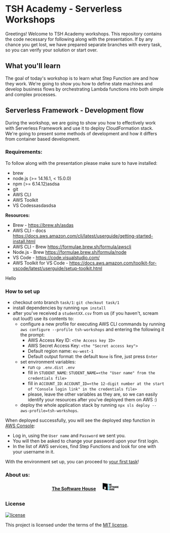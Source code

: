 # TSH Academy - Serverless Workshops
Greetings!
Welcome to TSH Academy workshops. This repository contains the code necessary for following along with the presentation.
If by any chance you get lost, we have prepared separate branches with every task, so you can verify your solution or start over.

## What you'll learn
The goal of today's workshop is to learn what Step Function are and how they work. We're going to show you how to define
state machines and develop business flows by orchestrating Lambda functions into both simple and complex processes.

## Serverless Framework - Development flow
During the workshop, we are going to show you how to effectively work with Serverless Framework and use it to deploy CloudFormation
stack. We're going to present some methods of development and how it differs from container based development.

### Requirements:
To follow along with the presentation please make sure to have installed:
- brew
- node.js (>= 14.16.1, < 15.0.0)
- npm (>= 6.14.12)asdsa
- git
- AWS CLI
- AWS Toolkit
- VS Codessasdasdsa

**Resources:**
- Brew - https://brew.sh/asdas
- AWS CLI - docs https://docs.aws.amazon.com/cli/latest/userguide/getting-started-install.html
- AWS CLI - Brew https://formulae.brew.sh/formula/awscli
- Node.js - Brew https://formulae.brew.sh/formula/node
- VS Code - https://code.visualstudio.com/
- AWS Toolkit for VS Code - https://docs.aws.amazon.com/toolkit-for-vscode/latest/userguide/setup-toolkit.html

Hello

### How to set up
- checkout onto branch `task/1`: `git checkout task/1`
- install dependencies by running `npm install`
- after you've received a `studentXX.csv` from us (if you haven't, scream out loud!) use its contents to:
  - configure a new profile for executing AWS CLI commands by running `aws configure --profile tsh-workshops` and entering the following it the prompt:
    - AWS Access Key ID: `<the Access key ID>`
    - AWS Secret Access Key: `<the "Secret access key">`
    - Default region name: `eu-west-1`
    - Default output format: the default `None` is fine, just press `Enter`
  - set environment variables:
    - run `cp .env.dist .env`
    - fill in `STUDENT_NAME`: `STUDENT_NAME=<the "User name" from the credentials file>`
    - fill in `ACCOUNT_ID`: `ACCOUNT_ID=<the 12-digit number at the start of "Console login link" in the credentials file>`
    - please, leave the other variables as they are, so we can easily identify your resources after you've deployed them on AWS :)
  - deploy the whole application stack by running `npx sls deploy --aws-profile=tsh-workshops`.

When deployed successfully, you will see the deployed step function in [AWS Console](https://eu-west-1.console.aws.amazon.com/states/home?region=eu-west-1#/statemachines):
  * Log in, using the `User name` and `Password` we sent you.
  * You will then be asked to change your password upon your first login.
  * In the list of AWS services, find Step Functions and look for one with your username in it.

With the environment set up, you can proceed to [your first task](tasks/task-1.md)!


### **About us:**

<p align="center">
  <a href="https://tsh.io/pl"><b>The Software House</b></a>
  &emsp;
  <img src="data/tsh.png" alt="tsh.png" width="50" />
</p>

##

### License

[![license](https://img.shields.io/badge/license-MIT-4dc71f.svg)](https://raw.githubusercontent.com/TheSoftwareHouse/serverless-boilerplate/main/LICENSE)

This project is licensed under the terms of the [MIT license](/LICENSE).
